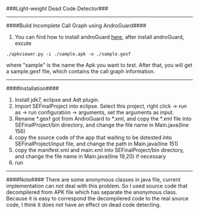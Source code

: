 ###Light-weight Dead Code Detector###
***

####Build Incomplete Call Graph using AndroGuard####
1. You can find how to install androGuard [here](https://code.google.com/archive/p/androguard/wikis/Installation.wiki), after install androGuard, excute
```
./apkviewer.py -i ./sample.apk -o ./sample.gexf
```
where "sample" is the name the Apk you want to test. After that, you will get a sample.gexf file, which contains the call graph information.


___

####Installation####
1. Install jdk7, eclipse and Adt plugin.
2. Import SEFinalProject into eclipse. Select this project, right click -> run as -> run configuration -> arguments, set the arguments as input.
3. Rename \*.gexf got from AndroGuard to \*.xml, and copy the *.xml file into SEFinalProject/bin directory, and change the file name in Main.java(line 156)
4. copy the source code of the app that waiting to be detested into SEFinalProject/input file, and change the path in Main.java(line 151)
5. copy the manifest.xml and main.xml into SEFinalProject/bin directory, and change the file name in Main.java(line 19,20) if necessary
6. run
___

####Note####
There are some anonymous classes in java file, current implementation can not deal with this problem. So I used source code that decompilered from APK file which has separate the anonymous class. Because it is easy to correspond the decompilered code to the real source code, I think it does not have an effect on dead code detecting.